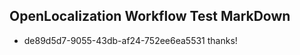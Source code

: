 ## OpenLocalization Workflow Test MarkDown
* de89d5d7-9055-43db-af24-752ee6ea5531 thanks!

<!--HONumber=Jul16_HO4-->


